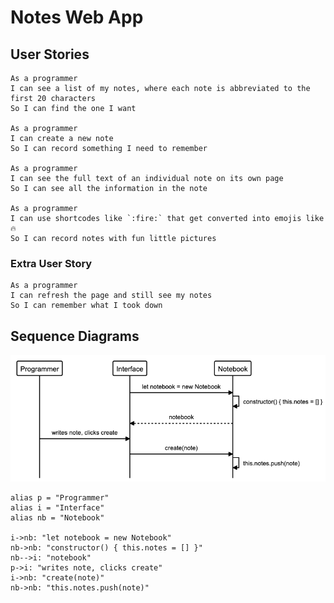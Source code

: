 # Notes Web App

## User Stories
```
As a programmer
I can see a list of my notes, where each note is abbreviated to the first 20 characters
So I can find the one I want

As a programmer
I can create a new note
So I can record something I need to remember

As a programmer
I can see the full text of an individual note on its own page
So I can see all the information in the note

As a programmer
I can use shortcodes like `:fire:` that get converted into emojis like 🔥
So I can record notes with fun little pictures
```

### Extra User Story
```
As a programmer
I can refresh the page and still see my notes
So I can remember what I took down
```

## Sequence Diagrams

![creating-note](public/images/creating-note.png)


```flow
alias p = "Programmer"
alias i = "Interface"
alias nb = "Notebook"

i->nb: "let notebook = new Notebook"
nb->nb: "constructor() { this.notes = [] }"
nb-->i: "notebook"
p->i: "writes note, clicks create"
i->nb: "create(note)"
nb->nb: "this.notes.push(note)"

```
